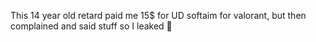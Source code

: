 This 14 year old retard paid me 15$ for UD softaim for valorant, but then complained and said stuff so I leaked 🐒
